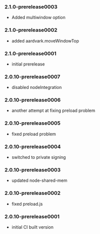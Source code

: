 ### 2.1.0-prerelease0003
* Added multiwindow option

### 2.1.0-prerelease0002
* added aardvark.moveWindowTop

### 2.1.0-prerelease0001
* initial prerelease

### 2.0.10-prerelease0007
* disabled nodeIntegration

### 2.0.10-prerelease0006
* another attempt at fixing preload problem

### 2.0.10-prerelease0005
* fixed preload problem

### 2.0.10-prerelease0004
* switched to private signing 

### 2.0.10-prerelease0003
* updated node-shared-mem

### 2.0.10-prerelease0002
* fixed preload.js

### 2.0.10-prerelease0001
* initial CI built version